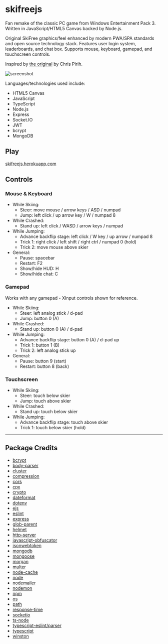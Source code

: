# skifreejs
Fan remake of the classic PC game from Windows Entertainment Pack 3. Written in JavaScript/HTML5 Canvas backed by Node.js.

Original SkiFree graphics/feel enhanced by modern PWA/SPA standards and open source technology stack. Features user login system, leaderboards, and chat box. Supports mouse, keyboard, gamepad, and touchscreen controls.

Inspired by [the original](https://ski.ihoc.net/) by Chris Pirih.

![screenshot](https://user-images.githubusercontent.com/1410481/107723050-3be67380-6cae-11eb-9cf6-32e21a840cb4.png)

Languages/technologies used include:
- HTML5 Canvas
- JavaScript
- TypeScript
- Node.js
- Express
- Socket.IO
- JWT
- bcrypt
- MongoDB

## Play
[skifreejs.herokuapp.com](https://skifreejs.herokuapp.com/)

## Controls
### Mouse & Keyboard
- While Skiing:
    - Steer: move mouse / arrow keys / ASD / numpad
    - Jump: left click / up arrow key / W / numpad 8
- While Crashed:
    - Stand up: left click / WASD / arrow keys / numpad
- While Jumping:
    - Advance backflip stage: left click / W key / up arrow / numpad 8
    - Trick 1: right click / left shift / right ctrl / numpad 0 (hold)
    - Trick 2: move mouse above skier
- General:
    - Pause: spacebar
    - Restart: F2
    - Show/hide HUD: H
    - Show/hide chat: C

### Gamepad
Works with any gamepad - XInput controls shown for reference.
- While Skiing:
    - Steer: left analog stick / d-pad
    - Jump: button 0 (A)
- While Crashed:
    - Stand up: button 0 (A) / d-pad
- While Jumping:
    - Advance backflip stage: button 0 (A) / d-pad up
    - Trick 1: button 1 (B)
    - Trick 2: left analog stick up
- General:
    - Pause: button 9 (start)
    - Restart: button 8 (back)

### Touchscreen
- While Skiing:
    - Steer: touch below skier
    - Jump: touch above skier
- While Crashed:
    - Stand up: touch below skier
- While Jumping:
    - Advance backflip stage: touch above skier
    - Trick 1: touch below skier (hold)

---

## Package Credits
- [bcrypt](https://github.com/kelektiv/node.bcrypt.js)
- [body-parser](https://github.com/expressjs/body-parser)
- [cluster](https://github.com/LearnBoost/cluster)
- [compression](https://github.com/expressjs/compression)
- [cors](https://github.com/expressjs/cors)
- [cpx](https://github.com/mysticatea/cpx)
- [crypto](https://github.com/nodejs/node/blob/master/doc/api/crypto.md)
- [dateformat](https://github.com/felixge/node-dateformat)
- [dotenv](https://github.com/motdotla/dotenv)
- [ejs](https://github.com/mde/ejs)
- [eslint](https://github.com/eslint/eslint)
- [express](https://github.com/expressjs/express)
- [glob-parent](https://www.npmjs.com/package/glob-parent)
- [helmet](https://github.com/helmetjs/helmet)
- [http-server](https://github.com/http-party/http-server)
- [javascript-obfuscator](https://github.com/javascript-obfuscator/javascript-obfuscator)
- [jsonwebtoken](https://github.com/auth0/node-jsonwebtoken)
- [mongodb](https://github.com/mongodb/node-mongodb-native)
- [mongoose](https://github.com/Automattic/mongoose)
- [morgan](https://github.com/expressjs/morgan)
- [multer](https://github.com/expressjs/multer)
- [node-cache](https://github.com/node-cache/node-cache)
- [node](https://nodejs.org/en/)
- [nodemailer](https://github.com/nodemailer/nodemailer)
- [nodemon](https://github.com/remy/nodemon)
- [npm](https://www.npmjs.com/package/npm)
- [os](https://nodejs.org/api/os.html)
- [path](https://github.com/jinder/path)
- [response-time](https://github.com/expressjs/response-time)
- [socketio](https://github.com/socketio/socket.io)
- [ts-node](https://github.com/TypeStrong/ts-node)
- [typescript-eslint/parser](https://github.com/typescript-eslint/typescript-eslint)
- [typescript](https://github.com/Microsoft/TypeScript)
- [winston](https://github.com/winstonjs/winston)
